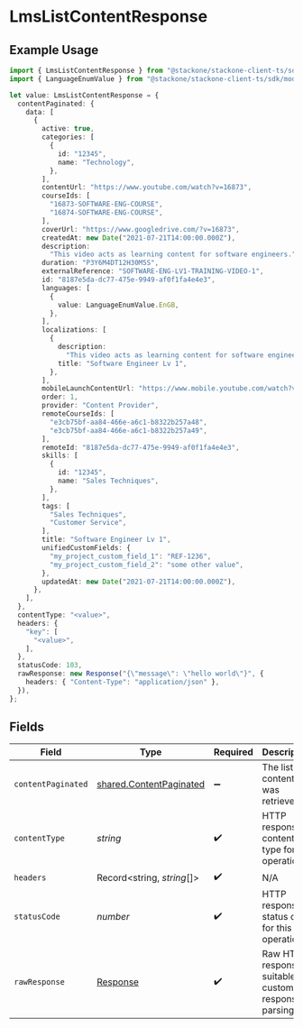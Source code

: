 # LmsListContentResponse

## Example Usage

```typescript
import { LmsListContentResponse } from "@stackone/stackone-client-ts/sdk/models/operations";
import { LanguageEnumValue } from "@stackone/stackone-client-ts/sdk/models/shared";

let value: LmsListContentResponse = {
  contentPaginated: {
    data: [
      {
        active: true,
        categories: [
          {
            id: "12345",
            name: "Technology",
          },
        ],
        contentUrl: "https://www.youtube.com/watch?v=16873",
        courseIds: [
          "16873-SOFTWARE-ENG-COURSE",
          "16874-SOFTWARE-ENG-COURSE",
        ],
        coverUrl: "https://www.googledrive.com/?v=16873",
        createdAt: new Date("2021-07-21T14:00:00.000Z"),
        description:
          "This video acts as learning content for software engineers.",
        duration: "P3Y6M4DT12H30M5S",
        externalReference: "SOFTWARE-ENG-LV1-TRAINING-VIDEO-1",
        id: "8187e5da-dc77-475e-9949-af0f1fa4e4e3",
        languages: [
          {
            value: LanguageEnumValue.EnGB,
          },
        ],
        localizations: [
          {
            description:
              "This video acts as learning content for software engineers.",
            title: "Software Engineer Lv 1",
          },
        ],
        mobileLaunchContentUrl: "https://www.mobile.youtube.com/watch?v=16873",
        order: 1,
        provider: "Content Provider",
        remoteCourseIds: [
          "e3cb75bf-aa84-466e-a6c1-b8322b257a48",
          "e3cb75bf-aa84-466e-a6c1-b8322b257a49",
        ],
        remoteId: "8187e5da-dc77-475e-9949-af0f1fa4e4e3",
        skills: [
          {
            id: "12345",
            name: "Sales Techniques",
          },
        ],
        tags: [
          "Sales Techniques",
          "Customer Service",
        ],
        title: "Software Engineer Lv 1",
        unifiedCustomFields: {
          "my_project_custom_field_1": "REF-1236",
          "my_project_custom_field_2": "some other value",
        },
        updatedAt: new Date("2021-07-21T14:00:00.000Z"),
      },
    ],
  },
  contentType: "<value>",
  headers: {
    "key": [
      "<value>",
    ],
  },
  statusCode: 103,
  rawResponse: new Response("{\"message\": \"hello world\"}", {
    headers: { "Content-Type": "application/json" },
  }),
};
```

## Fields

| Field                                                                     | Type                                                                      | Required                                                                  | Description                                                               |
| ------------------------------------------------------------------------- | ------------------------------------------------------------------------- | ------------------------------------------------------------------------- | ------------------------------------------------------------------------- |
| `contentPaginated`                                                        | [shared.ContentPaginated](../../../sdk/models/shared/contentpaginated.md) | :heavy_minus_sign:                                                        | The list of content was retrieved.                                        |
| `contentType`                                                             | *string*                                                                  | :heavy_check_mark:                                                        | HTTP response content type for this operation                             |
| `headers`                                                                 | Record<string, *string*[]>                                                | :heavy_check_mark:                                                        | N/A                                                                       |
| `statusCode`                                                              | *number*                                                                  | :heavy_check_mark:                                                        | HTTP response status code for this operation                              |
| `rawResponse`                                                             | [Response](https://developer.mozilla.org/en-US/docs/Web/API/Response)     | :heavy_check_mark:                                                        | Raw HTTP response; suitable for custom response parsing                   |